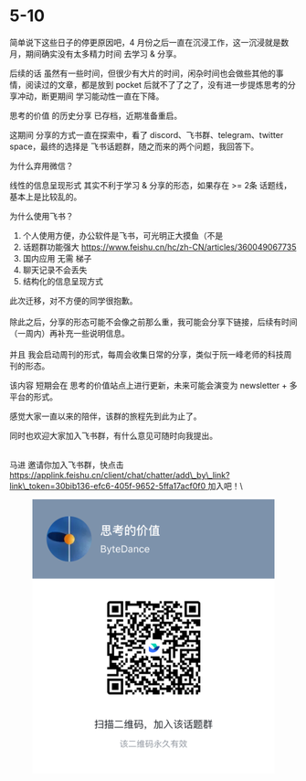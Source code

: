 # 5-10

简单说下这些日子的停更原因吧，4 月份之后一直在沉浸工作，这一沉浸就是数月，期间确实没有太多精力时间 去学习 & 分享。

后续的话 虽然有一些时间，但很少有大片的时间，闲杂时间也会做些其他的事情，阅读过的文章，都是放到 pocket 后就不了了之了，没有进一步提炼思考的分享冲动，断更期间 学习能动性一直在下降。

思考的价值 的历史分享 已存档，近期准备重启。

这期间 分享的方式一直在探索中，看了 discord、飞书群、telegram、twitter space，最终的选择是 飞书话题群，随之而来的两个问题，我回答下。

为什么弃用微信？

线性的信息呈现形式 其实不利于学习 & 分享的形态，如果存在 >= 2条 话题线，基本上是比较乱的。

为什么使用飞书？

1. 个人使用方便，办公软件是飞书，可光明正大摸鱼（不是
2. 话题群功能强大 https://www.feishu.cn/hc/zh-CN/articles/360049067735
3. 国内应用 无需 梯子
4. 聊天记录不会丢失
5. 结构化的信息呈现方式

此次迁移，对不方便的同学很抱歉。\
\
除此之后，分享的形态可能不会像之前那么重，我可能会分享下链接，后续有时间（一周内）再补充一些说明信息。 \
\
并且 我会启动周刊的形式，每周会收集日常的分享，类似于阮一峰老师的科技周刊的形态。&#x20;

该内容 短期会在 思考的价值站点上进行更新，未来可能会演变为 newsletter + 多平台的形式。

感觉大家一直以来的陪伴，该群的旅程先到此为止了。

同时也欢迎大家加入飞书群，有什么意见可随时向我提出。

\
马进 邀请你加入飞书群，快点击 [https://applink.feishu.cn/client/chat/chatter/add\_by\_link?link\_token=30bib136-efc6-405f-9652-5ffa17acf0f0 ](https://applink.feishu.cn/client/chat/chatter/add\_by\_link?link\_token=30bib136-efc6-405f-9652-5ffa17acf0f0)加入吧！\


<figure><img src="../../.gitbook/assets/think.png" alt=""><figcaption></figcaption></figure>
